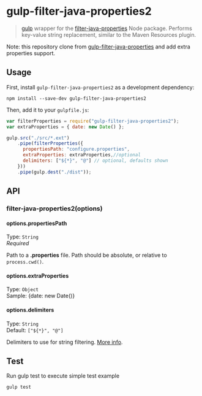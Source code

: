 # gulp-filter-java-properties2

> [gulp](https://github.com/wearefractal/gulp) wrapper for the [filter-java-properties](https://github.com/samolsen/node-filter-java-properties) Node package. Performs key-value string replacement, similar to the Maven Resources plugin.

Note: this repository clone from [gulp-filter-java-properties](https://github.com/samolsen/gulp-filter-java-properties) and add extra properties support.

## Usage

First, install `gulp-filter-java-properties2` as a development dependency:

```shell
npm install --save-dev gulp-filter-java-properties2
```

Then, add it to your `gulpfile.js`:

```javascript
var filterProperties = require("gulp-filter-java-properties2");
var extraProperties = { date: new Date() };

gulp.src("./src/*.ext")
	.pipe(filterProperties({
      propertiesPath: "configure.properties",
      extraProperties: extraProperties,//optional
      delimiters: ["${*}", "@"] // optional, defaults shown
	}))
	.pipe(gulp.dest("./dist"));
```

## API

### filter-java-properties2(options)

#### options.propertiesPath
Type: `String`  
*Required*

Path to a **.properties** file. Path should be absolute, or relative to `process.cwd()`.

#### options.extraProperties
Type: `Object`  
Sample: {date: new Date()}

#### options.delimiters
Type: `String`  
Default: `["${*}", "@"]`


Delimiters to use for string filtering. [More info](https://github.com/samolsen/node-filter-java-properties/blob/master/docs/javascript-api.md#filter-delimiters).


## Test
Run gulp test to execute simple test example

```shell
gulp test
```


